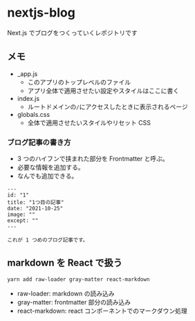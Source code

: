 # nextjs-blog

Next.js でブログをつくっていくレポジトリです

## メモ

- \_app.js
  - このアプリのトップレベルのファイル
  - アプリ全体で適用させたい設定やスタイルはここに書く
- index.js
  - ルートドメインの`/`にアクセスしたときに表示されるページ
- globals.css
  - 全体で適用させたいスタイルやリセット CSS

### ブログ記事の書き方

- 3 つのハイフンで挟まれた部分を Frontmatter と呼ぶ。
- 必要な情報を追加する。
- なんでも追加できる。

```
---
id: "1"
title: "1つ目の記事"
date: "2021-10-25"
image: ""
except: ""
---

これが 1 つめのブログ記事です。

```

## markdown を React で扱う

```bash
yarn add raw-loader gray-matter react-markdown
```

- raw-loader: markdown の読み込み
- gray-matter: frontmatter 部分の読み込み
- react-markdown: react コンポーネントでのマークダウン処理
